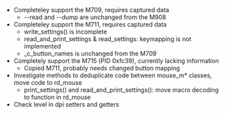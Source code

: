 - Completeley support the M709, requires captured data
	- --read and --dump are unchanged from the M908
- Completeley support the M711, requires captured data
	- write_settings() is incomplete
	- read_and_print_settings & read_settings: keymapping is not implemented
	- _c_button_names is unchanged from the M709
- Completely support the M715 (PID 0xfc39), currently lacking information
	- Copied M711, probably needs changed button mapping
- Investigate methods to deduplicate code between mouse_m* classes, move code to rd_mouse
	- print_settings() and read_and_print_settings(): move macro decoding to function in rd_mouse
- Check level in dpi setters and getters
